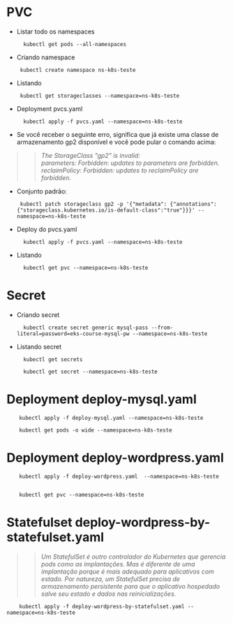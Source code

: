 # PVC

* Listar todo os namespaces

        kubectl get pods --all-namespaces

* Criando namespace

       kubectl create namespace ns-k8s-teste

* Listando

       kubectl get storageclasses --namespace=ns-k8s-teste

* Deployment pvcs.yaml

        kubectl apply -f pvcs.yaml --namespace=ns-k8s-teste

* Se você receber o seguinte erro, significa que já existe uma classe de armazenamento gp2 disponível e você pode pular o comando acima:

>>    *The StorageClass "gp2" is invalid:*  
>>    *parameters: Forbidden: updates to parameters are forbidden.*  
>>    *reclaimPolicy: Forbidden: updates to reclaimPolicy are forbidden.*

* Conjunto padrão:

       kubectl patch storageclass gp2 -p '{"metadata": {"annotations":{"storageclass.kubernetes.io/is-default-class":"true"}}}' --namespace=ns-k8s-teste

* Deploy do pvcs.yaml

        kubectl apply -f pvcs.yaml --namespace=ns-k8s-teste

* Listando 
  
        kubectl get pvc --namespace=ns-k8s-teste

# Secret

* Criando secret
        
        kubectl create secret generic mysql-pass --from-literal=password=eks-course-mysql-pw --namespace=ns-k8s-teste

* Listando secret

        kubectl get secrets

        kubectl get secret --namespace=ns-k8s-teste

# Deployment deploy-mysql.yaml

        kubectl apply -f deploy-mysql.yaml --namespace=ns-k8s-teste

        kubectl get pods -o wide --namespace=ns-k8s-teste

# Deployment deploy-wordpress.yaml

        kubectl apply -f deploy-wordpress.yaml  --namespace=ns-k8s-teste


        kubectl get pvc --namespace=ns-k8s-teste
        
# Statefulset deploy-wordpress-by-statefulset.yaml

>>    *Um StatefulSet é outro controlador do Kubernetes que gerencia pods como as implantações.* 
>>    *Mas é diferente de uma implantação porque é mais adequado para aplicativos com estado.* 
>>    *Por natureza, um StatefulSet precisa de armazenamento persistente para que o aplicativo hospedado salve seu estado e dados nas reinicializações.*

        kubectl apply -f deploy-wordpress-by-statefulset.yaml --namespace=ns-k8s-teste
